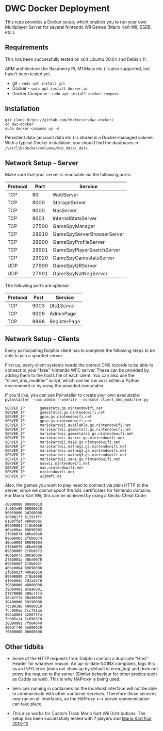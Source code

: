 # DWC Docker Deployment

This repo provides a Docker setup, which enables you to run your own Multiplayer Server for several Nintendo Wii Games (Mario Kart Wii, SSBB, etc.).

## Requirements

This has been successfully tested on x64 Ubuntu 20.04 and Debian 11.

ARM architecture (for Raspberry Pi, M1 Macs etc.) is also supported, but hasn't been tested yet.

 - git - ```sudo apt install git```
 - Docker - ```sudo apt install docker.io```
 - Docker Compose - ```sudo apt install docker-compose```

## Installation

```
git clone https://github.com/theforcer/dwc-docker/
cd dwc-docker
sudo docker-compose up -d
``` 

Persistent data (account data etc.) is stored in a Docker-managed volume. With a typical Docker installation, you should find the databases in ```/var/lib/docker/volumes/dwc_data/_data```.

## Network Setup - Server

Make sure that your server is reachable via the following ports:

| Protocol | Port  | Service                    |
|----------|-------|----------------------------|
| TCP      | 80    | WebServer                  |
| TCP      | 8000  | StorageServer              |
| TCP      | 9000  | NasServer                  |
| TCP      | 9001  | InternalStatsServer        |
| TCP      | 27500 | GameSpyManager             |
| TCP      | 28910 | GameSpyServerBrowserServer |
| TCP      | 29900 | GameSpyProfileServer       |
| TCP      | 29901 | GameSpyPlayerSearchServer  |
| TCP      | 29920 | GameSpyGamestatsServer     |
| UDP      | 27900 | GameSpyQRServer            |
| UDP      | 27901 | GameSpyNatNegServer        |

The following ports are optional:

| Protocol | Port  | Service                    |
|----------|-------|----------------------------|
| TCP      | 9003  | Dls1Server                 |
| TCP      | 9009  | AdminPage                  |
| TCP      | 9998  | RegisterPage               |

## Network Setup - Clients

Every participating Dolphin client has to complete the following steps to be able to join a spoofed server.

First up, every client systems needs the correct DNS records to be able to connect to your "fake" Nintendo WFC server. These can be provided by adding them to the hosts file of each client. You can also use the "client_dns_modifier" script, which can be run as is within a Python environment or by using the provided executable.

If you'd like, you can use PyInstaller to create your own executable: `pyinstaller --uac-admin --onefile --console client_dns_modifier.py`

```
SERVER_IP		gamestats.gs.nintendowifi.net
SERVER_IP		gamestats2.gs.nintendowifi.net
SERVER_IP		gpcm.gs.nintendowifi.net
SERVER_IP		gpsp.gs.nintendowifi.net
SERVER_IP		mariokartwii.available.gs.nintendowifi.net
SERVER_IP		mariokartwii.gamestats.gs.nintendowifi.net
SERVER_IP		mariokartwii.gamestats2.gs.nintendowifi.net
SERVER_IP		mariokartwii.master.gs.nintendowifi.net
SERVER_IP		mariokartwii.ms19.gs.nintendowifi.net
SERVER_IP		mariokartwii.natneg1.gs.nintendowifi.net
SERVER_IP		mariokartwii.natneg2.gs.nintendowifi.net
SERVER_IP		mariokartwii.natneg3.gs.nintendowifi.net
SERVER_IP		mariokartwii.sake.gs.nintendowifi.net
SERVER_IP		naswii.nintendowifi.net
SERVER_IP		nas.nintendowifi.net
SERVER_IP		nintendowifi.net
SERVER_IP		wiimmfi.de
```

Also, the games you want to play need to connect via plain HTTP to the server, since we cannot spoof the SSL certificates for Nintendo domains. For Mario Kart Wii, this can be achieved by using a Gecko Cheat Code:

~~~
c0000000 0000001d
3c004e80 60000020
900f0000 3d208000
3d00817f 61292fff
6108ffef 480000bc
89690001 2f8b0068
40be00ac 89690002
2f8b0074 40be00a0
89690003 2f8b0074
40be0094 89690004
2f8b0070 40be0088
89690005 2f8b0073
40be007c 89690006
2f8b003a 40be0070
89690007 2f8b002f
40be0064 89690008
2f8b002f 40be0058
89690009 2f8b0000
419e004c 7d2a4b78
39600000 48000008
396b0001 8cea0001
2f870000 409efff4
38cbfffd 38e90005
39400000 39290006
7cc903a6 48000010
7cc950ae 7cc751ae
394a0001 4200fff4
7c005a14 7c090378
38090001 7f804040
409dff40 4e800020
f0000000 00000000
~~~

## Other tidbits

- Some of the HTTP requests from Dolphin contain a duplicate "Host" Header for whatever reason. An up-to-date NGINX complains, logs this as an INFO error (does not show up by default in error_log) and does not proxy the request to the server (Similar behaviour for other proxies such as Caddy as well). This is why HAProxy is being used.

- Services running in containers on the localhost interface will not be able to communicate with other container services. Therefore these services now run on all interfaces, so the HAProxy <--> server communication can take place.

- This also works for Custom Track Mario Kart Wii Distributions. The setup has been successfully tested with 7 players and [Mario Kart Fun 2013-10](https://wiki.tockdom.com/wiki/Wiimms_Mario_Kart_Fun_2013-10)